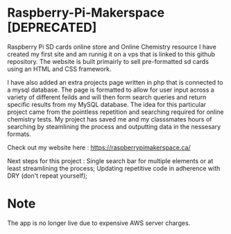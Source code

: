 # Raspberry-Pi-Makerspace [DEPRECATED]
Raspberry Pi SD cards online store and Online Chemistry resource
I have created my first site and am runnig it on a vps that is linked to this github repository. The website is built primairly to sell pre-formatted sd cards using an HTML and CSS framework.

I have also added an extra projects page written in php that is connected to a mysql database. The page is formatted to allow for user input across a variety of different feilds and will then form search queries and return specific results from my MySQL database.
The idea for this particular project came from the pointless repetition and searching required for online chemistry tests. My project has saved me and my classsmates hours of searching by steamlining the process and outputting data in the nessesary formats.

Check out my website here : https://raspberrypimakerspace.ca/

Next steps for this project : 
  Single search bar for multiple elements or at least streamlining the process; 
  Updating repetitive code in adherence with DRY (don't repeat yourself);

# Note
The app is no longer live due to expensive AWS server charges.
